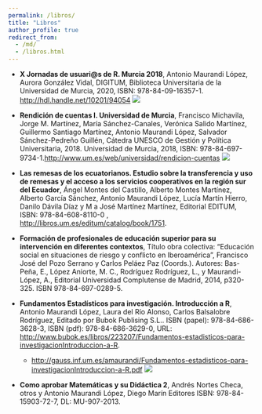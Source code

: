 ```yaml
---
permalink: /libros/
title: "Libros"
author_profile: true
redirect_from: 
  - /md/
  - /libros.html
---
```


- **X Jornadas de usuari@s de R. Murcia 2018**, Antonio Maurandi López, Aurora González Vidal, DIGITUM, Biblioteca Universitaria de la Universidad de Murcia, 2020, ISBN: 978-84-09-16357-1. <http://hdl.handle.net/10201/94054>
    ![](https://amaurandi.github.io/files/xjornadasR2018.png)


- **Rendición de cuentas I. Universidad de Murcia**, Francisco Michavila, Jorge M. Martínez, María Sánchez-Canales, Verónica Salido Martínez, Guillermo Santiago Martínez, Antonio Maurandi López, Salvador Sánchez-Pedreño Guillén, Cátedra UNESCO de Gestión y Política Universitaria, 2018. Universidad de Murcia, 2018, ISBN: 978-84-697-9734-1.<http://www.um.es/web/universidad/rendicion-cuentas>
    ![](https://amaurandi.github.io/files/rendicionCuentas.png)

- **Las remesas de los ecuatorianos. Estudio sobre la transferencia y uso de remesas y el acceso a los servicios cooperativos en la región sur del
Ecuador**, Ángel Montes del Castillo, Alberto Montes Martínez, Alberto García Sánchez, Antonio Maurandi López, Lucía Martín Hierro, Danilo Dávila Díaz
y M a José Martínez Martínez, Editorial EDITUM, ISBN: 978-84-608-8110-0 , <http://libros.um.es/editum/catalog/book/1751>.


- **Formación de profesionales de educación superior para su intervención en diferentes contextos**, Título obra colectiva: “Educación social en situaciones de riesgo y conflicto en Iberoamérica”, Francisco José del Pozo Serrano y Carlos Peláez Paz (Coords.). Autores: Bas-Peña, E., López Aniorte, M. C., Rodríguez Rodríguez, L., y Maurandi-López, A., Editorial Universidad Complutense de Madrid, 2014, p320-325. ISBN 978-84-697-0289-5.


- **Fundamentos Estadísticos para investigación. Introducción a R**, Antonio Maurandi López, Laura del Río Alonso, Carlos Balsalobre Rodríguez, Editado por
Bubok Publising S.L.. ISBN (papel): 978-84-686-3628-3, ISBN (pdf): 978-84-686-3629-0, URL: <http://www.bubok.es/libros/223207/Fundamentos-estadisticos-para-investigacionIntroduccion-a-R>.
    + <http://gauss.inf.um.es/amaurandi/Fundamentos-estadisticos-para-investigacionIntroduccion-a-R.pdf>
    ![](https://amaurandi.github.io/files/feir-book.png)

- **Como aprobar Matemáticas y su Didáctica 2**, Andrés Nortes Checa, otros y Antonio Maurandi López, Diego Marín Editores ISBN: 978-84-15903-72-7, DL:
MU-907-2013.
